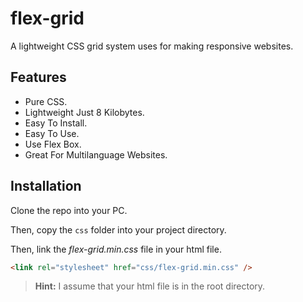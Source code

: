 # flex-grid

A lightweight CSS grid system uses for making responsive websites.

## Features

-  Pure CSS.
-  Lightweight Just 8 Kilobytes.
-  Easy To Install.
-  Easy To Use.
-  Use Flex Box.
-  Great For Multilanguage Websites. <!-- NEED -->

## Installation

Clone the repo into your PC.

Then, copy the `css` folder into your project directory.

Then, link the _flex-grid.min.css_ file in your html file.

```html
<link rel="stylesheet" href="css/flex-grid.min.css" />
```

> **Hint:** I assume that your html file is in the root directory.
